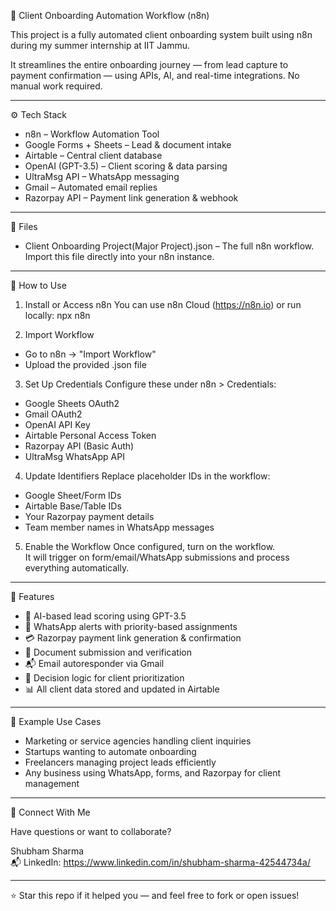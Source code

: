 
🤖 Client Onboarding Automation Workflow (n8n)

This project is a fully automated client onboarding system built using n8n during my summer internship at IIT Jammu.

It streamlines the entire onboarding journey — from lead capture to payment confirmation — using APIs, AI, and real-time integrations. No manual work required.

---

⚙️ Tech Stack

- n8n – Workflow Automation Tool
- Google Forms + Sheets – Lead & document intake
- Airtable – Central client database
- OpenAI (GPT-3.5) – Client scoring & data parsing
- UltraMsg API – WhatsApp messaging
- Gmail – Automated email replies
- Razorpay API – Payment link generation & webhook

---

📁 Files

- Client Onboarding Project(Major Project).json – The full n8n workflow.  
Import this file directly into your n8n instance.

---

🚀 How to Use

1. Install or Access n8n
You can use n8n Cloud (https://n8n.io) or run locally:
    npx n8n

2. Import Workflow
- Go to n8n → "Import Workflow"
- Upload the provided .json file

3. Set Up Credentials
Configure these under n8n > Credentials:
- Google Sheets OAuth2
- Gmail OAuth2
- OpenAI API Key
- Airtable Personal Access Token
- Razorpay API (Basic Auth)
- UltraMsg WhatsApp API

4. Update Identifiers
Replace placeholder IDs in the workflow:
- Google Sheet/Form IDs
- Airtable Base/Table IDs
- Your Razorpay payment details
- Team member names in WhatsApp messages

5. Enable the Workflow
Once configured, turn on the workflow.  
It will trigger on form/email/WhatsApp submissions and process everything automatically.

---

🔑 Features

- 🤖 AI-based lead scoring using GPT-3.5
- 🔔 WhatsApp alerts with priority-based assignments
- 💳 Razorpay payment link generation & confirmation
- 📎 Document submission and verification
- 📬 Email autoresponder via Gmail
- 🧠 Decision logic for client prioritization
- 📊 All client data stored and updated in Airtable

---

📌 Example Use Cases

- Marketing or service agencies handling client inquiries
- Startups wanting to automate onboarding
- Freelancers managing project leads efficiently
- Any business using WhatsApp, forms, and Razorpay for client management


---

🤝 Connect With Me

Have questions or want to collaborate?

Shubham Sharma  
📬 LinkedIn: https://www.linkedin.com/in/shubham-sharma-42544734a/ 

---

⭐️ Star this repo if it helped you — and feel free to fork or open issues!
